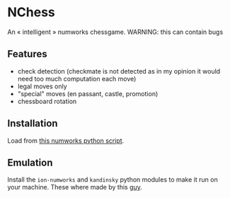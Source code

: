 # NChess
An « intelligent » numworks chessgame.
WARNING: this can contain bugs

## Features
- check detection (checkmate is not detected as in my opinion it would need too much computation each move)
- legal moves only
- "special" moves (en passant, castle, promotion)
- chessboard rotation

## Installation
Load from [this numworks python script](https://my.numworks.com/python/iskandar/chess).

## Emulation
Install the `ion-numworks` and `kandinsky` python modules to make it run on your machine. These where made by this [guy](https://github.com/ZetaMap).
